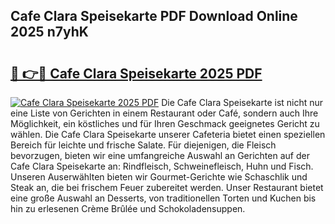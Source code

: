## Cafe Clara Speisekarte PDF Download Online 2025 n7yhK

# <h2><a href="http://gcbchok.nevu.top/?p=Cafe+Clara+Speisekarte">🔗 👉🔴 Cafe Clara Speisekarte 2025 PDF</a></h2>

[![Cafe Clara Speisekarte 2025 PDF](https://i.imgur.com/dBaPXMq.png)](http://gcbchok.nevu.top/?p=Cafe+Clara+Speisekarte)
Die Cafe Clara Speisekarte ist nicht nur eine Liste von Gerichten in einem Restaurant oder Café, sondern auch Ihre Möglichkeit, ein köstliches und für Ihren Geschmack geeignetes Gericht zu wählen. Die Cafe Clara Speisekarte unserer Cafeteria bietet einen speziellen Bereich für leichte und frische Salate. Für diejenigen, die Fleisch bevorzugen, bieten wir eine umfangreiche Auswahl an Gerichten auf der Cafe Clara Speisekarte an: Rindfleisch, Schweinefleisch, Huhn und Fisch. Unseren Auserwählten bieten wir Gourmet-Gerichte wie Schaschlik und Steak an, die bei frischem Feuer zubereitet werden. Unser Restaurant bietet eine große Auswahl an Desserts, von traditionellen Torten und Kuchen bis hin zu erlesenen Crème Brûlée und Schokoladensuppen.
